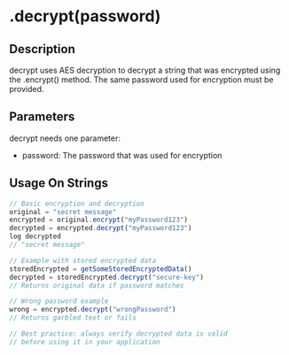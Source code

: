 # .decrypt(password)

## Description

decrypt uses AES decryption to decrypt a string that was encrypted using the .encrypt() method. The same password used for encryption must be provided.

## Parameters

decrypt needs one parameter:
- password: The password that was used for encryption

## Usage On Strings

```javascript
// Basic encryption and decryption
original = "secret message"
encrypted = original.encrypt("myPassword123")
decrypted = encrypted.decrypt("myPassword123")
log decrypted
// "secret message"

// Example with stored encrypted data
storedEncrypted = getSomeStoredEncryptedData()
decrypted = storedEncrypted.decrypt("secure-key")
// Returns original data if password matches

// Wrong password example
wrong = encrypted.decrypt("wrongPassword")
// Returns garbled text or fails

// Best practice: always verify decrypted data is valid
// before using it in your application
``` 